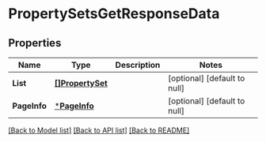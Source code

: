 # PropertySetsGetResponseData

## Properties
Name | Type | Description | Notes
------------ | ------------- | ------------- | -------------
**List** | [**[]PropertySet**](property_set.md) |  | [optional] [default to null]
**PageInfo** | [***PageInfo**](page_info.md) |  | [optional] [default to null]

[[Back to Model list]](../README.md#documentation-for-models) [[Back to API list]](../README.md#documentation-for-api-endpoints) [[Back to README]](../README.md)


